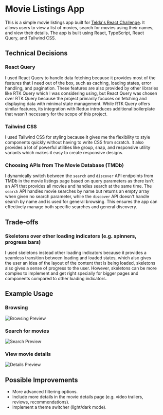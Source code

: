 # Movie Listings App

This is a simple movie listings app built for [Telda's React Challenge](https://github.com/teldabank/react-challenge). It allows users to view a list of movies, search for movies using their names, and view their details. The app is built using React, TypeScript, React Query, and Tailwind CSS.

## Technical Decisions

### React Query

I used React Query to handle data fetching because it provides most of the features that I need out of the box, such as caching, loading states, error handling, and pagination. These features are also provided by other libraries like RTK Query which I was considering using, but React Query was chosen over RTK Query because the project primarily focuses on fetching and displaying data with minimal state management. While RTK Query offers similar features, its integration with Redux introduces additional boilerplate that wasn't necessary for the scope of this project.

### Tailwind CSS

I used Tailwind CSS for styling because it gives me the flexibility to style components quickly without having to write CSS from scratch. It also provides a lot of powerful utilities like group, snap, and responsive utility variants which makes it easy to create responsive designs.

### Choosing APIs from The Movie Database (TMDb)

I dynamically switch between the `search` and `discover` API endpoints from TMDb in the movie listings page based on query parameters as there isn't an API that provides all movies and handles search at the same time. The `search` API handles movie searches by name but returns an empty array when given no search parameter, while the `discover` API doesn't handle search by name and is used for general browsing. This ensures the app can effectively manage both specific searches and general discovery.

## Trade-offs

### Skeletons over other loading indicators (e.g. spinners, progress bars)

I used skeletons instead other loading indicators because it provides a seamless transition between loading and loaded states, which also gives the user an idea of the layout of the content that is being loaded, skeletons also gives a sense of progress to the user. However, skeletons can be more complex to implement and get right specially for bigger pages and components compared to other loading indicators.

## Example Usage

### Browsing

![Browsing Preview](https://github.com/user-attachments/assets/df9f3917-79ad-4609-bb43-582bfb61522a)

### Search for movies

![Search Preview](https://github.com/user-attachments/assets/39b745fd-3a64-442b-9e2d-59702bc4e791)

### View movie details

![Details Preview](https://github.com/user-attachments/assets/348f9917-8fa4-4dd1-b3c6-62bf8019d3f6)

## Possible Improvements

- More advanced filtering options.
- Include more details in the movie details page (e.g. video trailers, reviews, recommendations).
- Implement a theme switcher (light/dark mode).
